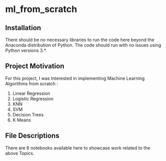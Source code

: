# ml_from_scratch

## Installation <a name="installation"></a>

There should be no necessary libraries to run the code here beyond the Anaconda distribution of Python.  The code should run with no issues using Python versions 3.*.

## Project Motivation<a name="motivation"></a>

For this project, I was Interested in implementing Machine Learning Algorithms from scratch :

1. Linear Regression
2. Logistic Regression
3. KNN
4. SVM
5. Decision Trees
6. K Means 


## File Descriptions <a name="files"></a>

There are 6 notebooks available here to showcase work related to the above Topics. 


